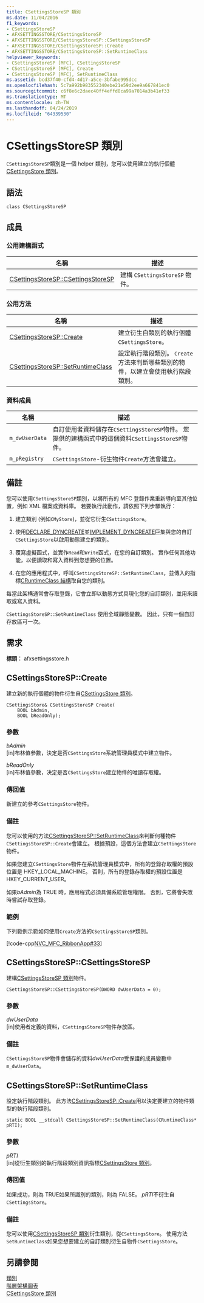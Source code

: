```yaml
---
title: CSettingsStoreSP 類別
ms.date: 11/04/2016
f1_keywords:
- CSettingsStoreSP
- AFXSETTINGSSTORE/CSettingsStoreSP
- AFXSETTINGSSTORE/CSettingsStoreSP::CSettingsStoreSP
- AFXSETTINGSSTORE/CSettingsStoreSP::Create
- AFXSETTINGSSTORE/CSettingsStoreSP::SetRuntimeClass
helpviewer_keywords:
- CSettingsStoreSP [MFC], CSettingsStoreSP
- CSettingsStoreSP [MFC], Create
- CSettingsStoreSP [MFC], SetRuntimeClass
ms.assetid: bcd37f40-cfd4-4d17-a5ce-3bfabe995dcc
ms.openlocfilehash: 5c7a992b983552340ebe21e59d2ee9a667841ec0
ms.sourcegitcommit: c6f8e6c2daec40ff4effd8ca99a7014a3b41ef33
ms.translationtype: MT
ms.contentlocale: zh-TW
ms.lasthandoff: 04/24/2019
ms.locfileid: "64339530"
---
```

# <a name="csettingsstoresp-class"></a>CSettingsStoreSP 類別

`CSettingsStoreSP`類別是一個 helper 類別，您可以使用建立的執行個體[CSettingsStore 類別](../../mfc/reference/csettingsstore-class.md)。

## <a name="syntax"></a>語法

```
class CSettingsStoreSP
```

## <a name="members"></a>成員

### <a name="public-constructors"></a>公用建構函式

|名稱|描述|
|----------|-----------------|
|[CSettingsStoreSP::CSettingsStoreSP](#csettingsstoresp)|建構 `CSettingsStoreSP` 物件。|

### <a name="public-methods"></a>公用方法

|名稱|描述|
|----------|-----------------|
|[CSettingsStoreSP::Create](#create)|建立衍生自類別的執行個體`CSettingsStore`。|
|[CSettingsStoreSP::SetRuntimeClass](#setruntimeclass)|設定執行階段類別。 `Create`方法來判斷哪些類別的物件，以建立會使用執行階段類別。|

### <a name="data-members"></a>資料成員

|名稱|描述|
|----------|-----------------|
|`m_dwUserData`|自訂使用者資料儲存在`CSettingsStoreSP`物件。 您提供的建構函式中的這個資料`CSettingsStoreSP`物件。|
|`m_pRegistry`|`CSettingsStore`-衍生物件`Create`方法會建立。|

## <a name="remarks"></a>備註

您可以使用`CSettingsStoreSP`類別，以將所有的 MFC 登錄作業重新導向至其他位置，例如 XML 檔案或資料庫。 若要執行此動作，請依照下列步驟執行：

1. 建立類別 (例如`CMyStore`)，並從它衍生`CSettingsStore`。

1. 使用[DECLARE_DYNCREATE](run-time-object-model-services.md#declare_dyncreate)並[IMPLEMENT_DYNCREATE](run-time-object-model-services.md#implement_dyncreate)巨集與您的自訂`CSettingsStore`以啟用動態建立的類別。

1. 覆寫虛擬函式，並實作`Read`和`Write`函式，在您的自訂類別。 實作任何其他功能，以便讀取和寫入資料到您想要的位置。

1. 在您的應用程式中，呼叫`CSettingsStoreSP::SetRuntimeClass`，並傳入的指標[CRuntimeClass 結構](../../mfc/reference/cruntimeclass-structure.md)取自您的類別。

每當此架構通常會存取登錄，它會立即以動態方式具現化您的自訂類別，並用來讀取或寫入資料。

`CSettingsStoreSP::SetRuntimeClass` 使用全域靜態變數。 因此，只有一個自訂存放區可一次。

## <a name="requirements"></a>需求

**標頭：** afxsettingsstore.h

##  <a name="create"></a>  CSettingsStoreSP::Create

建立新的執行個體的物件衍生自[CSettingsStore 類別](../../mfc/reference/csettingsstore-class.md)。

```
CSettingsStore& CSettingsStoreSP Create(
    BOOL bAdmin,
    BOOL bReadOnly);
```

### <a name="parameters"></a>參數

*bAdmin*<br/>
[in]布林值參數，決定是否`CSettingsStore`系統管理員模式中建立物件。

*bReadOnly*<br/>
[in]布林值參數，決定是否`CSettingsStore`建立物件的唯讀存取權。

### <a name="return-value"></a>傳回值

新建立的參考`CSettingsStore`物件。

### <a name="remarks"></a>備註

您可以使用的方法[CSettingsStoreSP::SetRuntimeClass](#setruntimeclass)來判斷何種物件`CSettingsStoreSP::Create`會建立。 根據預設，這個方法會建立`CSettingsStore`物件。

如果您建立`CSettingsStore`物件在系統管理員模式中，所有的登錄存取權的預設位置是 HKEY_LOCAL_MACHINE。 否則，所有的登錄存取權的預設位置是 HKEY_CURRENT_USER。

如果*bAdmin*為 TRUE 時，應用程式必須具備系統管理權限。 否則，它將會失敗時嘗試存取登錄。

### <a name="example"></a>範例

下列範例示範如何使用`Create`方法的`CSettingsStoreSP`類別。

[!code-cpp[NVC_MFC_RibbonApp#33](../../mfc/reference/codesnippet/cpp/csettingsstoresp-class_1.cpp)]

##  <a name="csettingsstoresp"></a>  CSettingsStoreSP::CSettingsStoreSP

建構[CSettingsStoreSP 類別](../../mfc/reference/csettingsstoresp-class.md)物件。

```
CSettingsStoreSP::CSettingsStoreSP(DWORD dwUserData = 0);
```

### <a name="parameters"></a>參數

*dwUserData*<br/>
[in]使用者定義的資料，`CSettingsStoreSP`物件存放區。

### <a name="remarks"></a>備註

`CSettingsStoreSP`物件會儲存的資料*dwUserData*受保護的成員變數中`m_dwUserData`。

##  <a name="setruntimeclass"></a>  CSettingsStoreSP::SetRuntimeClass

設定執行階段類別。 此方法[CSettingsStoreSP::Create](#create)用以決定要建立的物件類型的執行階段類別。

```
static BOOL __stdcall CSettingsStoreSP::SetRuntimeClass(CRuntimeClass* pRTI);
```

### <a name="parameters"></a>參數

*pRTI*<br/>
[in]從衍生類別的執行階段類別資訊指標[CSettingsStore 類別](../../mfc/reference/csettingsstore-class.md)。

### <a name="return-value"></a>傳回值

如果成功，則為 TRUE如果所識別的類別，則為 FALSE。 *pRTI*不衍生自`CSettingsStore`。

### <a name="remarks"></a>備註

您可以使用[CSettingsStoreSP 類別](../../mfc/reference/csettingsstoresp-class.md)衍生類別，從`CSettingsStore`。 使用方法`SetRuntimeClass`如果您想要建立的自訂類別衍生自物件`CSettingsStore`。

## <a name="see-also"></a>另請參閱

[類別](../../mfc/reference/mfc-classes.md)<br/>
[階層架構圖表](../../mfc/hierarchy-chart.md)<br/>
[CSettingsStore 類別](../../mfc/reference/csettingsstore-class.md)
